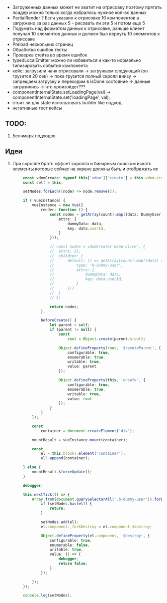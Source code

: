 - Загруженных данных может не хватит на отрисовку поэтому прятать лоадер можно только когда набралось нужное кол-во данных
- PartialRender ? Если указано к отрисовке 10 компонентов а загружено за раз данных 5 - рисовать ли эти 5 и потом еще 5
- Подумать над форматом данных к отрисовке, раньше клиент получал 10 элементов данных и должен был вернуть 10 элементов к отрисовке
- Preload нескольких страниц
- Обработка ошибок тесты
- Проверка стейта во время ошибок
- typedLocalEmitter можно ли избавиться и как-то нормально типизировать события компонента
- кейс: загрузили чанк отрисовали -> загружаем следующий (он грузится 20 сек) -> пока грузится полный скролл внизу -> запрещаем загрузку и переходим в isDone состояние -> данные загрузились -> что произойдет???
- componentInternalState.setLoadingPage(val) -> componentInternalState.set('loadingPage', val);
- стоит ли для state использовать builder like подход
- негативные тест кейсы

## TODO:

1. Бенчмарк подходов

## Идеи

1. При скролле брать оффсет скролла и бинарным поиском искать элементы которые сейчас на экране должны быть и отображать их

```typescript
		const vdomCreate: typeof this['vdom']['create'] = this.vdom.create.bind(this.vdom);
		const self = this;

		setNodes.forEach((node) => node.remove());

		if (!vueInstance) {
			vueInstance = new Vue({
				render: function () {
					const nodes = getArray(count).map((data: DummyUser) => vdomCreate('b-dummy-user', {
						attrs: {
							dummyData: data,
							key: data.userId,
						}
					}));

					// const nodes = vdomCreate('keep-alive', {
					// 	attrs: {},
					// 	children: {
					// 		default: () => getArray(count).map((data) => ({
					// 			type: 'b-dummy-user',
					// 			attrs: {
					// 				dummyData: data,
					// 				key: data.userId,
					// 			}
					// 		}))
					// 	}
					// })

					return nodes;
				},

				beforeCreate() {
					let parent = self;
					if (parent != null) {
						const
							root = Object.create(parent.$root);

						Object.defineProperty(root, '$remoteParent', {
							configurable: true,
							enumerable: true,
							writable: true,
							value: parent
						});

						Object.defineProperty(this, 'unsafe', {
							configurable: true,
							enumerable: true,
							writable: true,
							value: root
						});
					}
				}
			});

			const
				container = document.createElement('div');

			mountResult = vueInstance.mount(container);

			const
				el = this.block?.element('container');
				el?.append(container);

		} else {
			mountResult.$forceUpdate();
		}

		debugger;

		this.nextTick(() => {
			Array.from(document.querySelectorAll('.b-dummy-user')).forEach((el) => {
				if (setNodes.has(el)) {
					return;
				}

				setNodes.add(el);
				el.component._forkDestroy = el.component.$destroy;

				Object.defineProperty(el.component, '$destroy', {
					configurable: true,
					enumerable: false,
					writable: true,
					value: () => {
						debugger;
						return false;
					}
				});

			});
		});

		console.log(setNodes);
```
